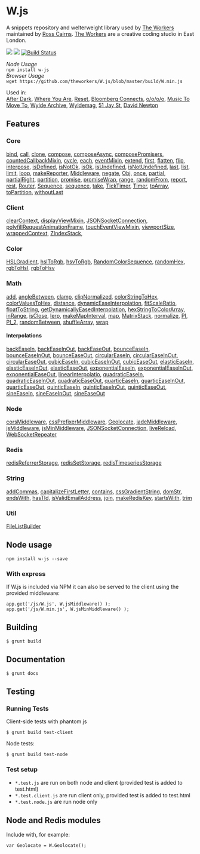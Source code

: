 # W.js

A snippets repository and welterweight library used by [The Workers](http://theworkers.net) maintained by [Ross Cairns](http://rosscairns.com/). [The Workers](http://theworkers.net) are a creative coding studio in East London.

![](https://img.shields.io/npm/v/w-js.svg?style=flat)
![](https://img.shields.io/npm/dm/w-js.svg)
[![Build Status](https://travis-ci.org/theworkers/W.js.svg?branch=master)](https://travis-ci.org/theworkers/W.js)

_Node Usage_  
`npm install w-js`  
*Browser Usage*  
`wget https://github.com/theworkers/W.js/blob/master/build/W.min.js`

Used in:  
[After Dark](http://afterdark.io/),
[Where You Are](http://where-you-are.com/),
[Reset](http://www.bibliothequedesign.com/projects/branding/reset/),
[Bloomberg Connects](http://www.tate.org.uk/visit/tate-modern/things-to-do/bloomberg-connects-interactive-activities),
[o/o/o/o](http://o-o-o-o.co.uk/),
[Music To Move To](http://musictomoveto.co.uk/),
[Wylde Archive](http://archive.wyldemag.co.uk/),
[Wyldemag](http://archive.wyldemag.co.uk/),
[51 Jay St](http://51jayst.com/),
[David Newton](http://dnewton.com/)

## Features

### Core

[bind](core/bind.js),
[call](core/call.js),
[clone](core/clone.js),
[compose](core/compose.js),
[composeAsync](core/compose-async.js),
[composePromisers](core/compose-promisers.js),
[countedCallbackMixin](core/counted-callback-mixin.js),
[cycle](core/cycle.js),
[each](core/each.js),
[eventMixin](core/event-mixin.js),
[extend](core/extend.js),
[first](core/first.js),
[flatten](core/flatten.js),
[flip](core/flip.js),
[interpose](core/interpose.js),
[isDefined](core/is-defined.js),
[isNotOk](core/is-not-ok.js),
[isOk](core/is-ok.js),
[isUndefined](core/is-undefined.js),
[isNotUndefined](core/is-not-undefined.js),
[last](core/last.js),
[list](core/list.js),
[limit](core/limit.js),
[loop](core/loop.js),
[makeReporter](core/make-reporter.js),
[Middleware](core/middleware.js),
[negate](core/negate.js),
[Obj](core/object.js),
[once](core/once.js),
[partial](core/partial.js),
[partialRight](core/partial-right.js),
[partition](core/partition.js),
[promise](core/promise.js),
[promiseWrap](core/promiseWrap.js),
[range](core/range.js),
[randomFrom](core/random-from.js),
[report](core/report.js),
[rest](core/rest.js),
[Router](core/router.js),
[Sequence](core/sequence.js),
[sequence](core/sequence.js),
[take](core/take.js),
[TickTimer](core/tick-timer.js),
[Timer](core/timer.js),
[toArray](core/to-array.js),
[toPartition](core/to-partition.js),
[withoutLast](core/without-last.js)

### Client

[clearContext](client/clear-context.js),
[displayViewMixin](client/display-view-mixin.js),
[JSONSocketConnection](client/json-socket-connection.js),
[polyfillRequestAnimationFrame](client/polyfill-request-animation-frame.js),
[touchEventViewMixin](client/touch-event-view-mixin.js),
[viewportSize](client/viewport-size.js),
[wrappedContext](client/wrapped-context.js),
[ZIndexStack](client/z-index-stack.js),

### Color

[HSLGradient](color/hsl-gradient.js),
[hslToRgb](color/hsl-to-rgb.js),
[hsvToRgb](color/hsv-to-rgb.js),
[RandomColorSequence](color/random-color-sequence.js),
[randomHex](color/random-hex.js),
[rgbToHsl](color/rgb-to-hsl.js),
[rgbToHsv](color/rgb-to-hsv.js)

### Math

[add](math/add.js),
[angleBetween](math/angle-between.js),
[clamp](math/clamp.js),
[clipNormalized](math/clip-normalized.js),
[colorStringToHex](math/color-string-to-hex.js),
[colorValuesToHex](math/color-values-to-hex.js),
[distance](math/distance.js),
[dynamicEaseInterpolation](math/dynamic-ease-interpolation.js),
[fitScaleRatio](math/fit-scale-ratio.js),
[floatToString](math/float-to-string.js),
[getDynamicallyEasedInterpolation](math/get-dynamically-eased-interpolation.js),
[hexStringToColorArray](math/hex-string-to-color-array.js),
[inRange](math/in-range.js),
[isClose](math/is-close.js),
[lerp](math/lerp.js),
[makeMapInterval](math/make-map-interval.js),
[map](math/map.js),
[MatrixStack](math/matrix-stack.js),
[normalize](math/normalize.js),
[PI](math/p-i.js),
[PI_2](math/pi-2.js),
[randomBetween](math/random-between.js),
[shuffleArray](math/shuffle-array.js),
[wrap](math/wrap.js)

#### Interpolations

[backEaseIn](math/interpolations/back-ease-in.js),
[backEaseInOut](math/interpolations/back-ease-in-out.js),
[backEaseOut](math/interpolations/back-ease-out.js),
[bounceEaseIn](math/interpolations/bounce-ease-in.js),
[bounceEaseInOut](math/interpolations/bounce-ease-in-out.js),
[bounceEaseOut](math/interpolations/bounce-ease-out.js),
[circularEaseIn](math/interpolations/circular-ease-in.js),
[circularEaseInOut](math/interpolations/circular-ease-in-out.js),
[circularEaseOut](math/interpolations/circular-ease-out.js),
[cubicEaseIn](math/interpolations/cubic-ease-in.js),
[cubicEaseInOut](math/interpolations/cubic-ease-in-out.js),
[cubicEaseOut](math/interpolations/cubic-ease-out.js),
[elasticEaseIn](math/interpolations/elastic-ease-in.js),
[elasticEaseInOut](math/interpolations/elastic-ease-in-out.js),
[elasticEaseOut](math/interpolations/elastic-ease-out.js),
[exponentialEaseIn](math/interpolations/exponential-ease-in.js),
[exponentialEaseInOut](math/interpolations/exponential-ease-in-out.js),
[exponentialEaseOut](math/interpolations/exponential-ease-out.js),
[linearInterpolatio](math/interpolations/linear-interpolatio.js),
[quadraticEaseIn](math/interpolations/quadratic-ease-in.js),
[quadraticEaseInOut](math/interpolations/quadratic-ease-in-out.js),
[quadraticEaseOut](math/interpolations/quadratic-ease-out.js),
[quarticEaseIn](math/interpolations/quartic-ease-in.js),
[quarticEaseInOut](math/interpolations/quartic-ease-in-out.js),
[quarticEaseOut](math/interpolations/quartic-ease-out.js),
[quinticEaseIn](math/interpolations/quintic-ease-in.js),
[quinticEaseInOut](math/interpolations/quintic-ease-in-out.js),
[quinticEaseOut](math/interpolations/quintic-ease-out.js),
[sineEaseIn](math/interpolations/sine-ease-in.js),
[sineEaseInOut](math/interpolations/sine-ease-in-out.js),
[sineEaseOut](math/interpolations/sine-ease-out.js)

### Node

[corsMiddleware](node/cors-middleware.js),
[cssPrefixerMiddleware](node/css-prefixer-middleware.js),
[Geolocate](node/geolocate.js),
[jadeMiddleware](node/jade-middleware.js),
[jsMiddleware](node/js-middleware.js),
[jsMinMiddleware](node/js-min-middleware.js),
[JSONSocketConnection](node/json-socket-connection.js),
[liveReload](node/live-reload.js),
[WebSocketRepeater](node/web-socket-repeater.js)

### Redis

[redisReferrerStorage](redis/redis-referrer-storage.js),
[redisSetStorage](redis/redis-set-storage.js),
[redisTimeseriesStorage](redis/redis-timeseries-storage.js)

### String

[addCommas](string/add-commas.js),
[capitalizeFirstLetter](string/capitalize-first-letter.js),
[contains](string/contains.js),
[cssGradientString](string/css-gradient-string.js),
[domStr](client/dom-str.js),
[endsWith](string/ends-with.js),
[hasTld](string/has-tld.js),
[isValidEmailAddress](string/is-valid-email-address.js),
[join](string/join.js),
[makeRedisKey](string/make-redis-key.js),
[startsWith](string/starts-with.js),
[trim](string/trim.js)

### Util

[FileListBuilder](util/file-list-builder.js)

## Node usage

    npm install w-js --save

### With express

If W.js is included via NPM it can also be served to the client using the provided middleware:

	app.get('/js/W.js', W.jsMiddleware() );
	app.get('/js/W.min.js', W.jsMinMiddleware() );

## Building

    $ grunt build

## Documentation

    $ grunt docs

## Testing

### Running Tests

Client-side tests with phantom.js

    $ grunt build test-client

Node tests:

    $ grunt build test-node

### Test setup

* `*.test.js` are run on both node and client (provided test is added to test.html)
* `*.test.client.js` are run client only, provided test is added to test.html
* `*.test.node.js` are run node only

## Node and Redis modules

Include with, for example:

    var Geolocate = W.Geolocate();
